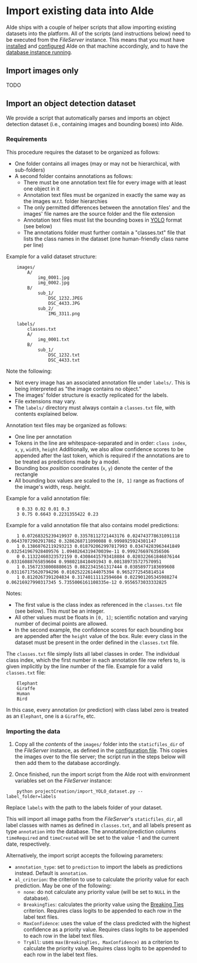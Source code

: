# Import existing data into AIde

AIde ships with a couple of helper scripts that allow importing existing datasets into the platform. All of the scripts (and instructions below) need to be executed from the _FileServer_ instance. This means that you must have [installed](install.md) and [configured](configure_settings.md) AIde on that machine accordingly, and to have the [database instance running](setup_db.md).


## Import images only

TODO


## Import an object detection dataset

We provide a script that automatically parses and imports an object detection dataset (i.e., containing images and bounding boxes) into AIde.

### Requirements
This procedure requires the dataset to be organized as follows:

* One folder contains all images (may or may not be hierarchical, with sub-folders)
* A second folder contains annotations as follows:
    - There must be one annotation text file for every image with at least one object in it
    - Annotation text files must be organized in exactly the same way as the images w.r.t. folder hierarchies
    - The only permitted differences between the annotation files' and the images' file names are the source folder and the file extension
    - Annotation text files must list the bounding boxes in [YOLO](https://www.cv-foundation.org/openaccess/content_cvpr_2016/papers/Redmon_You_Only_Look_CVPR_2016_paper.pdf) format (see below)
    - The annotations folder must further contain a "classes.txt" file that lists the class names in the dataset (one human-friendly class name per line)


Example for a valid dataset structure:
```
    images/
        A/
            img_0001.jpg
            img_0002.jpg
        B/
            sub_1/
                DSC_1232.JPEG
                DSC_4433.JPG
            sub_2/
                IMG_3311.png

    labels/
        classes.txt
        A/
            img_0001.txt
        B/
            sub_1/
                DSC_1232.txt
                DSC_4433.txt
```

Note the following:
* Not every image has an associated annotation file under `labels/`. This is being interpreted as "the image contains no object."
* The images' folder structure is exactly replicated for the labels.
* File extensions may vary.
* The `labels/` directory must always contain a `classes.txt` file, with contents explained below.


Annotation text files may be organized as follows:
* One line per annotation
* Tokens in the line are whitespace-separated and in order: `class index`, `x`, `y`, `width`, `height`
  Additionally, we also allow confidence scores to be appended after the last token, which is required if the annotations are to be treated as predictions made by a model.
* Bounding box _position_ coordinates (`x`, `y`) denote the center of the rectangle
* All bounding box values are scaled to the `[0, 1]` range as fractions of the image's width, resp. height.

Example for a valid annotation file:
```
    0 0.33 0.02 0.01 0.3
    3 0.75 0.6643 0.2231355422 0.23
```

Example for a valid annotation file that also contains model predictions:
```
    1 0.07268325239419937 0.33578112721443176 0.024743778631091118 0.06437072902917862 0.3286268711090088 0.9998925924301147
    1 0.13860762119293213 0.018792062997817993 0.03474283963441849 0.032541967928409576 1.0940264319470039e-11 0.9992766976356506
    0 0.11322460323572159 0.43084415793418884 0.020322661846876144 0.03316088765859604 0.9980218410491943 0.001389735727570951
    1 0.15672338008880615 0.8822341561317444 0.03858977183699608 0.031167175620794296 0.010252226144075394 0.9652772545814514
    1 0.8120267391204834 0.31740111112594604 0.022901205345988274 0.06216927990317345 5.7355006161108335e-12 0.9556573033332825
```

Notes:
* The first value is the class index as referenced in the `classes.txt` file (see below). This _must_ be an integer.
* All other values must be floats in `[0, 1]`; scientific notation and varying number of decimal points are allowed.
* In the second example, the confidence scores for each bounding box are appended after the `height` value of the box. Rule: every class in the dataset must be present in the order defined in the `classes.txt` file.


The `classes.txt` file simply lists all label classes in order. The individual class index, which the first number in each annotation file row refers to, is given implicitly by the line number of the file.
Example for a valid `classes.txt` file:
```
    Elephant
    Giraffe
    Human
    Bird
```
In this case, every annotation (or prediction) with class label zero is treated as an `Elephant`, one is a `Giraffe`, etc.



### Importing the data

1. Copy all the _contents_ of the `images/` folder into the `staticfiles_dir` of the _FileServer_ instance, as defined in the [configuration file](configure_settings.md). This copies the images over to the file server; the script run in the steps below will then add them to the database accordingly.


2. Once finished, run the import script from the AIde root with environment variables set on the _FileServer_ instance:
```
    python projectCreation/import_YOLO_dataset.py --label_folder=labels
```
Replace `labels` with the path to the labels folder of your dataset.

This will import all image paths from the _FileServer_'s `staticfiles_dir`, all label classes with names as defined in `classes.txt`, and all labels present as type `annotation` into the database. The annotation/prediction columns `timeRequired` and `timeCreated` will be set to the value -1 and the current date, respectively.

Alternatively, the import script accepts the following parameters:
* `annotation_type`: set to `prediction` to import the labels as predictions instead. Default is `annotation`.
* `al_criterion`: the criterion to use to calculate the priority value for each prediction. May be one of the following:
    - `none`: do not calculate any priority value (will be set to `NULL` in the database).
    - `BreakingTies`: calculates the priority value using the [Breaking Ties](http://www.jmlr.org/papers/volume6/luo05a/luo05a.pdf) criterion. Requires class logits to be appended to each row in the label text files.
    - `MaxConfidence`: uses the value of the class predicted with the highest confidence as a priority value. Requires class logits to be appended to each row in the label text files.
    - `TryAll`: uses `max(BreakingTies, MaxConfidence)` as a criterion to calculate the priority value. Requires class logits to be appended to each row in the label text files.